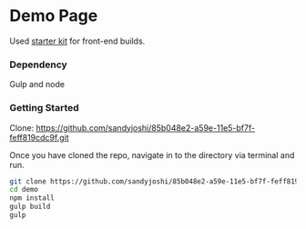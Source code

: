 # Demo Page

Used [starter kit](http://github.com/dope/gulp-starter.git) for front-end builds.

### Dependency
Gulp and node


### Getting Started
Clone: https://github.com/sandyjoshi/85b048e2-a59e-11e5-bf7f-feff819cdc9f.git

Once you have cloned the repo, navigate in to the directory via terminal and run.

```bash
git clone https://github.com/sandyjoshi/85b048e2-a59e-11e5-bf7f-feff819cdc9f.git demo
cd demo
npm install
gulp build
gulp
```
